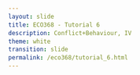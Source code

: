 ```yaml
---
layout: slide
title: ECO368 - Tutorial 6
description: Conflict+Behaviour, IV
theme: white
transition: slide
permalink: /eco368/tutorial_6.html
---
```

<section data-markdown data-separator="^\r?\n----\r?\n" data-separator-vertical="^\r?\n--\r?\n">
<script type="text/template">



## Conflict and Behaviour, Instrumental Variables
### ECO368 - Tutorial 6

![U of T Logo](u_of_t_crest.svg)

[Dario Toman](https://dariotoman.com/)

dario.toman@mail.utoronto.ca


----

## Behavioural Responses to Conflict

----

----

## Instrumental Variables 

----

### Motivation

- One of the primary goals of econometrics is to allow for _causal inference_. 
- Unlike statistics, which generally describes data, economists want to learn about causality
- By third year, you already know

$$Correlation \neq Causation$$

- Instrumental Variables are one method we can use to estimate causal relationships consistently. 

--

### Motivating Example: Veteran Earnings (Angrist, 1990)

- **Goal**: Estimate the effect of military service on long-run earnings
- Data:
    - Sample of men born in 1950, 1951, 1952, 1953
    - Earnings data for these men from administrative records (1966-1984)
- Model: 
$$y_{ict}= \beta_c + \delta_t + \rho X_i + u_{it}$$

Why not estimate using OLS?

--

### Endogeneity Bias

- Individuals could volunteer for service in Vietnam
- Not everyone was allowed to serve, even if they volunteered
- We might expect that the people who serve in the military are substantially different from those who do not
<br></br>
- One of the assumptions for unbiased estimates using OLS is the Conditional Independence Assumption. Here:
$$Cov(D_i, u_{it})=0$$
- If we have selection into service on unobservables, OLS estimates will be biased. 

--

### The IV Approach

- The basic idea of the instrumental variable approach is to try and isolate _random variation_ in the _endogenous variable._
- If we study the effect of just this random component of the variation, we can unbiasedly estimate changes in the outcome associated with it. 

--

### IV Approach: Veteran Earnings

- During the Vietnam War, there was a draft lottery
- People's draft eligibility was assigned using a formal lottery for each draft-eligible year:
    - Each man was assigned a "Random Sequence Number" (RSN)  between 1 and 365 based on their date of birth
    - RSN 001 would be first to be drafted first, followed by 002, ...
- Clearly, the probability of service decreases with RSN

--

### IV Approach: Veteran Earnings

- The RSN you get is random - it is assigned randomly based on date of birth, and thus should not be correlated with any individual characteristics. 
- So, if we compare individuals with low RSNs to individuals with high RSNs, any changes in long-term income must be an effect of the military service. 
- Angrist does this, and finds that white men who served in Vietnam earn 15% less than those that did not.

--

### Instrumental Variable

- An Instrument ($Z_i$) has 2 key properties:

1. **Relevance:** The instrument must be correlated with the causal (endogenous) variable of interest:
    $$ Cov(Z_i, X_i)=0 $$
2. **Exclusion Restriction:** The instrument must be uncorrelated with any other determinants of the dependent variable.
    $$ Cov(Z_i, u_{it}) = 0 $$

--

### Exclusion Restriction

- The exclusion restriction is **not a testable assumption**, instead authors must argue that it holds. 
- Intuitively, the exclusion restriction says that the instrument must not influence the outcome variable in any way, other than through the endogenous variable. 

--

### Estimation of IV (2SLS)

- Say we want to estimate the effect of $x$ on $y$, and have an instrument $z$:

**First stage:**
$$ x = \gamma_0 + \gamma_1 z + \eta $$

**Second stage:**
$$ y = \beta_0 + \beta_1 \hat{x} + \varepsilon$$

--

### Common Issues with IV

- Endogenous Instruments
    - If the Instrument you use fails the Exclusion Restriction, you have not fixed the problem
- Weak Instrument Bias
- IV estimates the Local Average Treatment Effect (LATE)

--

## Examples of IV

--

## Example of IV: Voors et al. (2012)

- **Goal:** Assess the effect of conflict exposure on behaviour
- **Endogeneity Problem:** Exposure to conflict may be correlated with unobserved characteristics
<br></br>
- **Proposed IV**: Distance from capital city

--

### What are the assumptions?

1. **Relevance:**

<br></br>

2. **Exclusion Restriction:**

--

### Assessing the Assumtions

1. **Relevance:** We can test the "First Stage" of the IV using an F-Test.

<br></br>

2. **Exclusion Restriction:** Can you think of way how distance from capital city may affect behaviour other than conflict?

--

## Example of IV: Miguel et al. (2004) + Others!

**Goal:** Estimate the effect on income on civil war prevalence
**Endogeneity Problem:** Civil War decreases income (reverse causality), income may be correlated with unobserved variables that also affect conflict (OVB)
<br></br>
- **Proposed IV**: Rainfall Shocks

--

### What are the assumptions?

1. **Relevance:**

<br></br>

2. **Exclusion Restriction:**

--

### Does rainfall pass the Exclusion Restriction Assumption?

--

### Critique of Rainfall as an instrument (Sarsons, 2015)

- Heather Sarsons provides evidence that the rainfall IV should be questioned!
- In her paper, Sarsons looks at the effect of rainfall on rioting in India
- She compares the effect of rainfall on riots in "Dam-fed" and "Non-Dam-Fed" districts.
- **What would we expect if the Exclusion Restriction Assumption" were valid?**

--

### Critique of Rainfall as an instrument (Sarsons, 2015)

- If rainfall only affects rioting through the income channel, we would expect to see the "Dam-fed" region's rioting to be less affected by rainfall.
    - Damns provide protection from rain shocks, so the shocks should not affect income in these regions
- She reports that positive rainfall shocks reduce riots in dam-fed regions.
- There must be some mechanism other than income through which rainfall affects riots!
 
----

### Questions?
 
(Reminder - I have OH after tutorial)

</script>
</section>